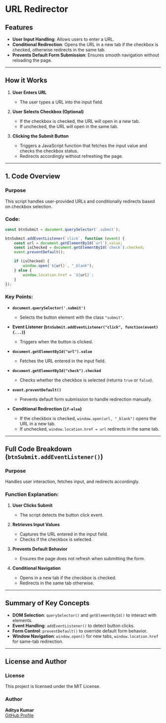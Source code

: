 # **URL Redirector**  

## **Features**  

- **User Input Handling**: Allows users to enter a URL.  
- **Conditional Redirection**: Opens the URL in a new tab if the checkbox is checked, otherwise redirects in the same tab.  
- **Prevents Default Form Submission**: Ensures smooth navigation without reloading the page.  

---  

## **How it Works**  

1. **User Enters URL**  
   - The user types a URL into the input field.  

2. **User Selects Checkbox (Optional)**  
   - If the checkbox is checked, the URL will open in a new tab.  
   - If unchecked, the URL will open in the same tab.  

3. **Clicking the Submit Button**  
   - Triggers a JavaScript function that fetches the input value and checks the checkbox status.  
   - Redirects accordingly without refreshing the page.  

---  

## **1. Code Overview**  

### **Purpose**  

This script handles user-provided URLs and conditionally redirects based on checkbox selection.  

### **Code:**  

```javascript
const btnSubmit = document.querySelector(`.submit`); 

btnSubmit.addEventListener(`click`, function (event) { 
    const url = document.getElementById(`url`).value; 
    const isChecked = document.getElementById(`check`).checked; 
    event.preventDefault(); 

    if (isChecked) { 
        window.open(`${url}`, "_blank"); 
    } else { 
        window.location.href = `${url}`; 
    }
});
```

### **Key Points:**  

- **`document.querySelector('.submit')`**  
  - Selects the button element with the class `"submit"`.  

- **Event Listener (`btnSubmit.addEventListener("click", function(event) {...}`)**  
  - Triggers when the button is clicked.  

- **`document.getElementById("url").value`**  
  - Fetches the URL entered in the input field.  

- **`document.getElementById("check").checked`**  
  - Checks whether the checkbox is selected (returns `true` or `false`).  

- **`event.preventDefault()`**  
  - Prevents default form submission to handle redirection manually.  

- **Conditional Redirection (`if-else`)**  
  - If the checkbox is checked, `window.open(url, "_blank")` opens the URL in a new tab.  
  - If unchecked, `window.location.href = url` redirects in the same tab.  

---  

## **Full Code Breakdown (`btnSubmit.addEventListener()`)**  

### **Purpose**  

Handles user interaction, fetches input, and redirects accordingly.  

### **Function Explanation:**  

1. **User Clicks Submit**  
   - The script detects the button click event.  

2. **Retrieves Input Values**  
   - Captures the URL entered in the input field.  
   - Checks if the checkbox is selected.  

3. **Prevents Default Behavior**  
   - Ensures the page does not refresh when submitting the form.  

4. **Conditional Navigation**  
   - Opens in a new tab if the checkbox is checked.  
   - Redirects in the same tab otherwise.  

---  

## **Summary of Key Concepts**  

- **DOM Selection**: `querySelector()` and `getElementById()` to interact with elements.  
- **Event Handling**: `addEventListener()` to detect button clicks.  
- **Form Control**: `preventDefault()` to override default form behavior.  
- **Window Navigation**: `window.open()` for new tabs, `window.location.href` for same-tab redirection.  

---  

## **License and Author**  

### **License**  

This project is licensed under the MIT License.  

### **Author**  

**Aditya Kumar**  
[GitHub Profile](https://github.com/itsadityakr)